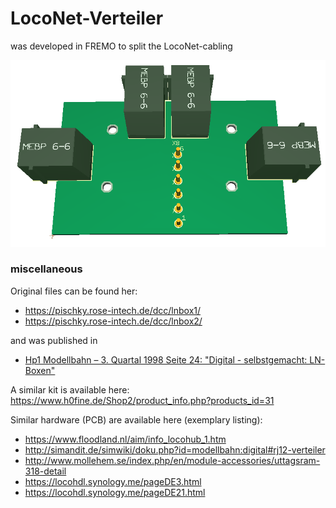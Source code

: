 # LocoNet-Verteiler

was developed in FREMO to split the LocoNet-cabling<br> 

![PCB from LocoNet-Verteiler](/Images/LocoNet-Verteiler.png)<br>

### miscellaneous
Original files can be found her:<br>
- https://pischky.rose-intech.de/dcc/lnbox1/
- https://pischky.rose-intech.de/dcc/lnbox2/

and was published in 
- [Hp1 Modellbahn – 3. Quartal 1998 Seite 24: "Digital - selbstgemacht: LN-Boxen"](https://fremodcc.sourceforge.net/artikel/ln/ln_box.pdf)<br>

A similar kit is available here:<br>
https://www.h0fine.de/Shop2/product_info.php?products_id=31<br>

Similar hardware (PCB) are available here (exemplary listing):<br>
- https://www.floodland.nl/aim/info_locohub_1.htm
- http://simandit.de/simwiki/doku.php?id=modellbahn:digital#rj12-verteiler
- http://www.mollehem.se/index.php/en/module-accessories/uttagsram-318-detail
- https://locohdl.synology.me/pageDE3.html
- https://locohdl.synology.me/pageDE21.html
